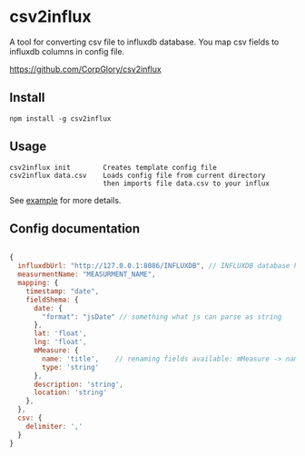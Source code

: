 # csv2influx

A tool for converting csv file to influxdb database.
You map csv fields to influxdb columns in config file.

https://github.com/CorpGlory/csv2influx

## Install

```
npm install -g csv2influx
```

## Usage

```
csv2influx init        Creates template config file
csv2influx data.csv    Loads config file from current directory
                       then imports file data.csv to your influx
```

See [example](example) for more details.

## Config documentation

```javascript

{
  influxdbUrl: "http://127.0.0.1:8086/INFLUXDB", // INFLUXDB database has to exists
  measurmentName: "MEASURMENT_NAME",
  mapping: {
    timestamp: "date",
    fieldShema: {
      date: {
        "format": "jsDate" // something what js can parse as string
      },
      lat: 'float',
      lng: 'float',
      mMeasure: {
        name: 'title',    // renaming fields available: mMeasure -> name
        type: 'string'
      },
      description: 'string',
      location: 'string'
    },
  },
  csv: {
    delimiter: ','
  }
}

```

